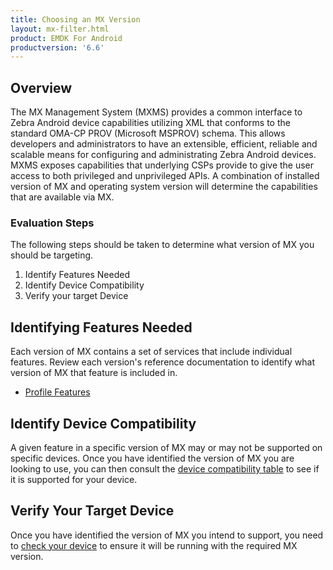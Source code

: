 ```yaml
---
title: Choosing an MX Version
layout: mx-filter.html
product: EMDK For Android
productversion: '6.6'
---
```


## Overview
The MX Management System (MXMS) provides a common interface to Zebra Android device capabilities utilizing XML that conforms to the standard OMA-CP PROV (Microsoft MSPROV) schema. This allows developers and administrators to have an extensible, efficient, reliable and scalable means for configuring and administrating Zebra Android devices. MXMS exposes capabilities that underlying CSPs provide to give the user access to both privileged and unprivileged APIs. A combination of installed version of MX and operating system version will determine the capabilities that are available via MX.

### Evaluation Steps
The following steps should be taken to determine what version of MX you should be targeting.

1. Identify Features Needed
2. Identify Device Compatibility
3. Verify your target Device

## Identifying Features Needed
Each version of MX contains a set of services that include individual features. Review each version's reference documentation to identify what version of MX that feature is included in.

* [Profile Features](/emdk-for-android/6-6/guide/profile-manager-guides)

## Identify Device Compatibility
A given feature in a specific version of MX may or may not be supported on specific devices. Once you have identified the version of MX you are looking to use, you can then consult the [device compatibility table](/emdk-for-android/6-6/mx/compatibility) to see if it is supported for your device.

## Verify Your Target Device
Once you have identified the version of MX you intend to support, you need to [check your device](/emdk-for-android/6-6/mx/version-on-device) to ensure it will be running with the required MX version.  





















